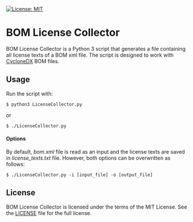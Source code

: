  [![License: MIT](https://img.shields.io/badge/License-MIT-yellow.svg)](https://opensource.org/licenses/MIT)
 
BOM License Collector
==========

BOM License Collector is a Python 3 script that generates a file containing all license texts of a BOM xml file. The script is designed to work with [CycloneDX](https://cyclonedx.org/) BOM files.

Usage
-----

Run the script with:

	$ python3 LicenseCollector.py
	
or

	$ ./LicenseCollector.py

#### Options

By default, *bom.xml* file is read as an input and the license texts are saved in *license_texts.txt* file. However, both options can be overwritten as follows:

	$ ./LicenseCollector.py -i [input_file] -o [output_file]

License
-----------------

BOM License Collector is licensed under the terms of the MIT License. See the [LICENSE] file for the full license.

[License]: https://github.com/intopalo/bom-license-collector/blob/master/LICENSE



